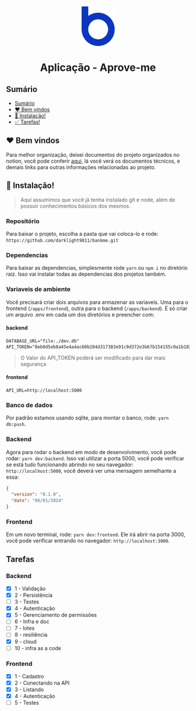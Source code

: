 <p align="center">
  <img src="./assets/logo-bankme.png" alt="Logo Bankme" width="91" height="108">
</p>
<h1 align="center">
  Aplicação - Aprove-me
</h1>

## Sumário

- [Sumário](#sumário)
- [❤️ Bem vindos](#️-bem-vindos)
- [🚀 Instalação!](#-instalação)
- [✅ Tarefas!](#-tarefas)

## ❤️ Bem vindos 

Para melhor organização, deixei documentos do projeto organizados no notion, você pode conferir [aqui](https://natural-iberis-96f.notion.site/Bankme-appliance-31210b6ec8fb4da38b1c0f5913b38e6f?pvs=4), lá você verá os documentos técnicos, e demais links para outras informações relacionadas ao projeto.

## 🚀 Instalação!

> Aqui assumimos que você já tenha instalado git e node, além de possuir conhecimentos básicos dos mesmos.

### Repositório

Para baixar o projeto, escolha a pasta que vai coloca-lo e rode: `https://github.com/darklight9811/bankme.git`

### Dependencias

Para baixar as dependencias, simplesmente rode `yarn` ou `npm i` no diretório raiz. Isso vai instalar todas as dependencias dos projetos também.

### Variaveis de ambiente

Você precisará criar dois arquivos para armazenar as variaveis. Uma para o frontend (`/apps/frontend`), outra para o backend (`/apps/backend`). É só criar um arquivo .env em cada um dos diretórios e preencher com:

#### backend
```
DATABASE_URL="file:./dev.db"
API_TOKEN="8eb0d5eb8a45e4a4ac60b284d317383e91c9d372e3b67b154155c0a1b183c5deb2e5d6dceb6366704828c494951925"
```
> O Valor do API_TOKEN poderá ser modificado para dar mais segurança

#### frontend
```
API_URL=http://localhost:5000
```

### Banco de dados

Por padrão estamos usando sqlite, para montar o banco, rode: `yarn db:push`.

### Backend

Agora para rodar o backend em modo de desenvolvimento, você pode rodar: `yarn dev:backend`. Isso vai utilizar a porta 5000, você pode verificar se está tudo funcionando abrindo no seu navegador: `http://localhost:5000`, você deverá ver uma mensagem semelhante a essa:

``` json
{
  "version": "0.1.0",
  "date": "06/01/2024"
}
```

### Frontend

Em um novo terminal, rode: `yarn dev:frontend`. Ele irá abrir na porta 3000, você pode verificar entrando no navegador: `http://localhost:3000`.

## Tarefas

### Backend
- [x]  1 - Validação
- [x]  2 - Persistência
- [ ]  3 - Testes
- [x]  4 - Autenticação
- [x]  5 - Gerenciamento de permissões
- [ ]  6 - Infra e doc
- [ ]  7 - lotes
- [ ]  8 - resiliência
- [x]  9 - cloud
- [ ] 10 - infra as a code

### Frontend
- [x] 1 - Cadastro
- [x] 2 - Conectando na API
- [x] 3 - Listando
- [x] 4 - Autenticação
- [ ] 5 - Testes